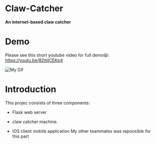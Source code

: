 # Claw-Catcher
**An internet-based claw catcher**

# Demo 
Please see this short youtube video for full demo:smiley:: https://youtu.be/82ttiICEKp4

![My Gif](https://media.giphy.com/media/SA0inaarjdT7qaCiDO/giphy.gif)

# Introduction
This projec consists of three components:

* Flask web server

* claw catcher machine.

* IOS client mobile application
My other teammates was reponsible for this part

